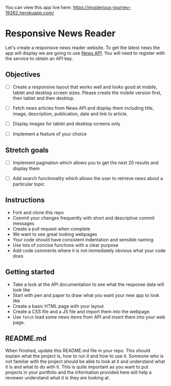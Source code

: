You can view this app live here:
 https://mysterious-journey-19262.herokuapp.com/



# Responsive News Reader


Let's create a responsive news reader website. To get the latest news the app will display we are going to use [News API](https://newsapi.org/). You will need to register with the service to obtain an API key.

## Objectives

- [ ] Create a responsive layout that works well and looks good at mobile, tablet and desktop screen sizes. Please create the mobile version first, then tablet and then desktop.

- [ ] Fetch news articles from News API and display them including title, image, description, publication, date and link to article.

- [ ] Display images for tablet and desktop screens only

- [ ] Implement a feature of your choice

## Stretch goals

- [ ] Implement pagination which allows you to get the next 20 results and display them

- [ ] Add search functionality which allows the user to retrieve news about a particular topic

## Instructions

- Fork and clone this repo
- Commit your changes frequently with short and descriptive commit messages
- Create a pull request when complete
- We want to see great looking webpages
- Your code should have consistent indentation and sensible naming
- Use lots of concise functions with a clear purpose
- Add code comments where it is not immediately obvious what your code does

## Getting started

- Take a look at the API documentation to see what the response data will look like
- Start with pen and paper to draw what you want your new app to look like
- Create a basic HTML page with your layout
- Create a CSS file and a JS file and import them into the webpage.
- Use `fetch` load some news items from API and insert them into your web page.

## README.md

When finished, update this README.md file in your repo. This should explain what the project is, how to run it and how to use it. Someone who is not familiar with the project should be able to look at it and understand what it is and what to do with it. This is quite important as you want to put projects in your portfolio and the information provided here will help a reviewer understand what it is they are looking at.

